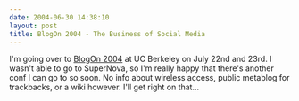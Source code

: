 ```yaml
---
date: 2004-06-30 14:38:10
layout: post
title: BlogOn 2004 - The Business of Social Media
---
```


I'm going over to [BlogOn 2004](http://www.blogonevent.com/blogon2004/) at UC Berkeley on July 22nd and 23rd. I wasn't able to go to SuperNova, so I'm really happy that there's another conf I can go to so soon. No info about wireless access, public metablog for trackbacks, or a wiki however. I'll get right on that...
